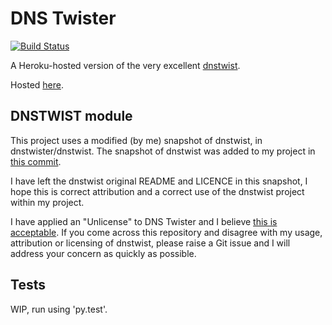 # DNS Twister

[![Build Status](https://travis-ci.org/thisismyrobot/dnstwister.svg?branch=master)](https://travis-ci.org/thisismyrobot/dnstwister)

A Heroku-hosted version of the very excellent
[dnstwist](https://github.com/elceef/dnstwist).

Hosted [here](https://dnstwister.herokuapp.com).

## DNSTWIST module

This project uses a modified (by me) snapshot of dnstwist, in
dnstwister/dnstwist. The snapshot of dnstwist was added to my project in
[this commit](https://github.com/thisismyrobot/dnstwister/commit/7ca44e96cb3b394d3e85fdb07b20e679e76e0742).

I have left the dnstwist original README and LICENCE in this snapshot, I hope
this is correct attribution and a correct use of the dnstwist project within
my project.

I have applied an "Unlicense" to DNS Twister and I believe
[this is acceptable](http://opensource.stackexchange.com/a/963/3236). If you
come across this repository and disagree with my usage, attribution or
licensing of dnstwist, please raise a Git issue and I will address your
concern as quickly as possible.

## Tests

WIP, run using 'py.test'.
